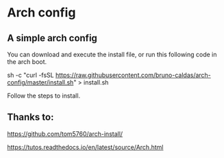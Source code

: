 # Arch config

## A simple arch config

You can download and execute the install file, or run this following code in the arch boot.

sh -c "curl -fsSL https://raw.githubusercontent.com/bruno-caldas/arch-config/master/install.sh" > install.sh

Follow the steps to install.

## Thanks to:

https://github.com/tom5760/arch-install/

https://tutos.readthedocs.io/en/latest/source/Arch.html
